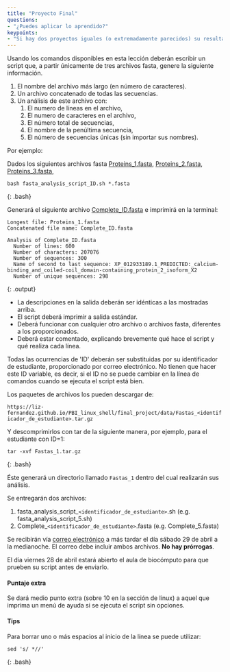 ```yaml
---
title: "Proyecto Final"
questions:
- "¿Puedes aplicar lo aprendido?"
keypoints:
- "Si hay dos proyectos iguales (o extremadamente parecidos) su resultado será descartado"
---
```


Usando los comandos disponibles en esta lección deberán escribir un script que,
a partir únicamente de tres archivos fasta, genere la siguiente información.

1. El nombre del archivo más largo (en número de caracteres).
2. Un archivo concatenado de todas las secuencias.
3. Un análisis de este archivo con:
	1. El numero de líneas en el archivo,
	2. El numero de caracteres en el archivo,
	3. El número total de secuencias,
	4. El nombre de la penúltima secuencia,
	5. El número de secuencias únicas (sin importar sus nombres).

Por ejemplo:

Dados los siguientes archivos fasta [Proteins_1.fasta](https://liz-fernandez.github.io/PBI_linux_shell/final_project/example/Proteins_1.fasta),
[Proteins_2.fasta](https://liz-fernandez.github.io/PBI_linux_shell/final_project/example/Proteins_2.fasta), [Proteins_3.fasta](https://liz-fernandez.github.io/PBI_linux_shell/final_project/example/Proteins_3.fasta),

~~~
bash fasta_analysis_script_ID.sh *.fasta
~~~
{: .bash}

Generará el siguiente archivo [Complete_ID.fasta](https://liz-fernandez.github.io/PBI_linux_shell/final_project/example/Complete_ID.fasta) e imprimirá en la terminal:

~~~
Longest file: Proteins_1.fasta
Concatenated file name: Complete_ID.fasta

Analysis of Complete_ID.fasta
  Number of lines: 600
  Number of characters: 207076
  Number of sequences: 300
  Name of second to last sequence: XP_012933189.1_PREDICTED:_calcium-binding_and_coiled-coil_domain-containing_protein_2_isoform_X2
  Number of unique sequences: 298
~~~
{: .output}

* La descripciones en la salida deberán ser idénticas a las mostradas arriba.
* El script deberá imprimir a salida estándar.
* Deberá funcionar con cualquier otro archivo o archivos fasta, diferentes a los proporcionados.
* Deberá estar comentado, explicando brevemente qué hace el script y qué realiza cada línea.

Todas las ocurrencias de 'ID' deberán ser substituidas por su identificador de estudiante, proporcionado por
correo electrónico. No tienen que hacer este ID variable, es decir, si el ID no se puede cambiar en la
línea de comandos cuando se ejecuta el script está bien.  

Los paquetes de archivos los pueden descargar de:

`https://liz-fernandez.github.io/PBI_linux_shell/final_project/data/Fastas_<identificador_de_estudiante>.tar.gz`

Y descomprimirlos con tar de la siguiente manera, por ejemplo, para el estudiante con ID=1:
~~~
tar -xvf Fastas_1.tar.gz
~~~
{: .bash}

Éste generará un directorio llamado `Fastas_1` dentro del cual realizarán sus análisis.

Se entregarán dos archivos:

1. fasta_analysis_script_`<identificador_de_estudiante>`.sh (e.g. fasta_analysis_script_5.sh)
2. Complete_`<identificador_de_estudiante>`.fasta (e.g. Complete_5.fasta)

Se recibirán vía [correo electrónico](mailto:selene.fernandez@cinvestav.mx) a más tardar
el día sábado 29 de abril a la medianoche. El correo debe incluir ambos archivos.
**No hay prórrogas**.

El día viernes 28 de abril estará abierto el aula de biocómputo para que prueben su
script antes de enviarlo.

#### Puntaje extra

Se dará medio punto extra (sobre 10 en la sección de linux) a aquel que imprima un menú de
ayuda si se ejecuta el script sin opciones.

#### Tips

Para borrar uno o más espacios al inicio de la línea se puede utilizar:

~~~
sed 's/ *//'
~~~
{: .bash}
